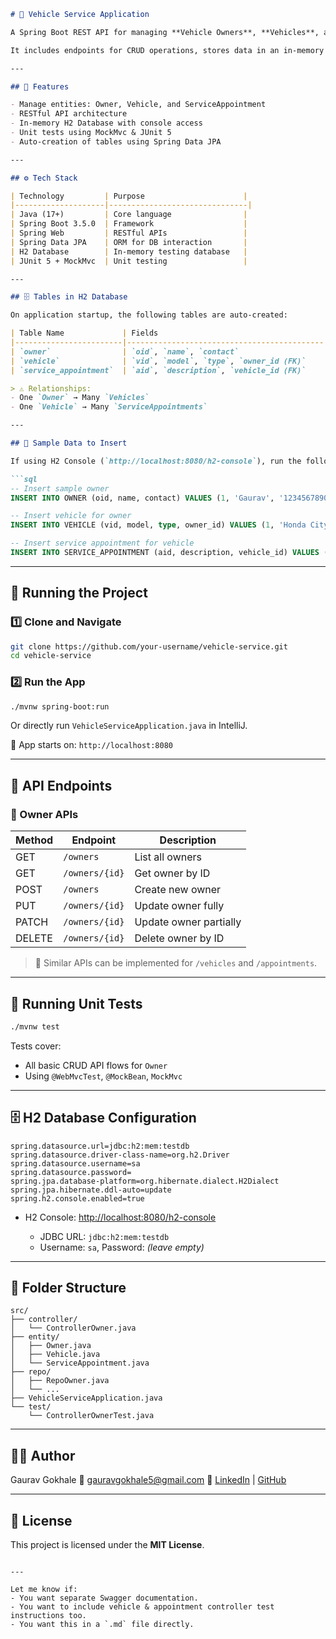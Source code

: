 ````markdown
# 🚗 Vehicle Service Application

A Spring Boot REST API for managing **Vehicle Owners**, **Vehicles**, and **Service Appointments**.

It includes endpoints for CRUD operations, stores data in an in-memory H2 database, and has JUnit tests for controller logic.

---

## 📌 Features

- Manage entities: Owner, Vehicle, and ServiceAppointment
- RESTful API architecture
- In-memory H2 Database with console access
- Unit tests using MockMvc & JUnit 5
- Auto-creation of tables using Spring Data JPA

---

## ⚙️ Tech Stack

| Technology         | Purpose                      |
|--------------------|-------------------------------|
| Java (17+)         | Core language                |
| Spring Boot 3.5.0  | Framework                    |
| Spring Web         | RESTful APIs                 |
| Spring Data JPA    | ORM for DB interaction       |
| H2 Database        | In-memory testing database   |
| JUnit 5 + MockMvc  | Unit testing                 |

---

## 🗄️ Tables in H2 Database

On application startup, the following tables are auto-created:

| Table Name             | Fields                                     |
|------------------------|--------------------------------------------|
| `owner`                | `oid`, `name`, `contact`                   |
| `vehicle`              | `vid`, `model`, `type`, `owner_id (FK)`    |
| `service_appointment`  | `aid`, `description`, `vehicle_id (FK)`    |

> ⚠️ Relationships:
- One `Owner` → Many `Vehicles`
- One `Vehicle` → Many `ServiceAppointments`

---

## 🧪 Sample Data to Insert

If using H2 Console (`http://localhost:8080/h2-console`), run the following queries to test the API:

```sql
-- Insert sample owner
INSERT INTO OWNER (oid, name, contact) VALUES (1, 'Gaurav', '1234567890');

-- Insert vehicle for owner
INSERT INTO VEHICLE (vid, model, type, owner_id) VALUES (1, 'Honda City', 'Sedan', 1);

-- Insert service appointment for vehicle
INSERT INTO SERVICE_APPOINTMENT (aid, description, vehicle_id) VALUES (1, 'Oil change', 1);
````

---

## 🔧 Running the Project

### 1️⃣ Clone and Navigate

```bash
git clone https://github.com/your-username/vehicle-service.git
cd vehicle-service
```

### 2️⃣ Run the App

```bash
./mvnw spring-boot:run
```

Or directly run `VehicleServiceApplication.java` in IntelliJ.

📍 App starts on: `http://localhost:8080`

---

## 📂 API Endpoints

### 🔹 Owner APIs

| Method | Endpoint       | Description            |
| ------ | -------------- | ---------------------- |
| GET    | `/owners`      | List all owners        |
| GET    | `/owners/{id}` | Get owner by ID        |
| POST   | `/owners`      | Create new owner       |
| PUT    | `/owners/{id}` | Update owner fully     |
| PATCH  | `/owners/{id}` | Update owner partially |
| DELETE | `/owners/{id}` | Delete owner by ID     |

> 🧪 Similar APIs can be implemented for `/vehicles` and `/appointments`.

---

## 🧪 Running Unit Tests

```bash
./mvnw test
```

Tests cover:

* All basic CRUD API flows for `Owner`
* Using `@WebMvcTest`, `@MockBean`, `MockMvc`

---

## 🗄️ H2 Database Configuration

```properties
spring.datasource.url=jdbc:h2:mem:testdb
spring.datasource.driver-class-name=org.h2.Driver
spring.datasource.username=sa
spring.datasource.password=
spring.jpa.database-platform=org.hibernate.dialect.H2Dialect
spring.jpa.hibernate.ddl-auto=update
spring.h2.console.enabled=true
```

* H2 Console: [http://localhost:8080/h2-console](http://localhost:8080/h2-console)

    * JDBC URL: `jdbc:h2:mem:testdb`
    * Username: `sa`, Password: *(leave empty)*

---

## 📝 Folder Structure

```
src/
├── controller/
│   └── ControllerOwner.java
├── entity/
│   ├── Owner.java
│   ├── Vehicle.java
│   └── ServiceAppointment.java
├── repo/
│   ├── RepoOwner.java
│   └── ...
├── VehicleServiceApplication.java
└── test/
    └── ControllerOwnerTest.java
```

---

## 🧑‍💻 Author

Gaurav Gokhale
📧 [gauravgokhale5@gmail.com](mailto:gauravgokhale5@gmail.com)
🔗 [LinkedIn](https://www.linkedin.com/in/gauravgokhale07/) | [GitHub](https://github.com/Grg07)

---

## 📄 License

This project is licensed under the **MIT License**.

```

---

Let me know if:
- You want separate Swagger documentation.
- You want to include vehicle & appointment controller test instructions too.
- You want this in a `.md` file directly.
```
